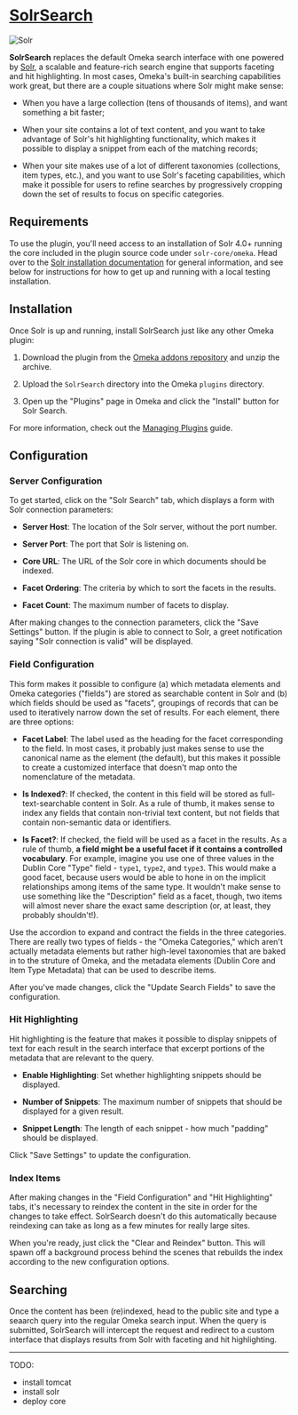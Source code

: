 # [SolrSearch][plugin]

![Solr](https://lucene.apache.org/images/solr.png)

**SolrSearch** replaces the default Omeka search interface with one powered by [Solr][solr], a scalable and feature-rich search engine that supports faceting and hit highlighting. In most cases, Omeka's built-in searching capabilities work great, but there are a couple situations where Solr might make sense:

  - When you have a large collection (tens of thousands of items), and want something a bit faster;

  - When your site contains a lot of text content, and you want to take advantage of Solr's hit highlighting functionality, which makes it possible to display a snippet from each of the matching records;

  - When your site makes use of a lot of different taxonomies (collections, item types, etc.), and you want to use Solr's faceting capabilities, which make it possible for users to refine searches by progressively cropping down the set of results to focus on specific categories.

## Requirements

To use the plugin, you'll need access to an installation of Solr 4.0+ running the core included in the plugin source code under `solr-core/omeka`. Head over to the [Solr installation documentation][solr-install] for general information, and see below for instructions for how to get up and running with a local testing installation.

## Installation

Once Solr is up and running, install SolrSearch just like any other Omeka plugin:

  1. Download the plugin from the [Omeka addons repository][plugin] and unzip the archive.

  2. Upload the `SolrSearch` directory into the Omeka `plugins` directory.

  3. Open up the "Plugins" page in Omeka and click the "Install" button for Solr Search.

For more information, check out the [Managing Plugins][managing-plugins] guide.

## Configuration

### Server Configuration

To get started, click on the "Solr Search" tab, which displays a form with Solr connection parameters:

  - **Server Host**: The location of the Solr server, without the port number.

  - **Server Port**: The port that Solr is listening on.

  - **Core URL**: The URL of the Solr core in which documents should be indexed.

  - **Facet Ordering**: The criteria by which to sort the facets in the results.

  - **Facet Count**: The maximum number of facets to display.

After making changes to the connection parameters, click the "Save Settings" button. If the plugin is able to connect to Solr, a greet notification saying "Solr connection is valid" will be displayed.

### Field Configuration

This form makes it possible to configure (a) which metadata elements and Omeka categories ("fields") are stored as searchable content in Solr and (b) which fields should be used as "facets", groupings of records that can be used to iteratively narrow down the set of results. For each element, there are three options:

  - **Facet Label**: The label used as the heading for the facet corresponding to the field. In most cases, it probably just makes sense to use the canonical name as the element (the default), but this makes it possible to create a customized interface that doesn't map onto the nomenclature of the metadata.

  - **Is Indexed?**: If checked, the content in this field will be stored as full-text-searchable content in Solr. As a rule of thumb, it makes sense to index any fields that contain non-trivial text content, but not fields that contain non-semantic data or identifiers.

  - **Is Facet?**: If checked, the field will be used as a facet in the results. As a rule of thumb, **a field might be a useful facet if it contains a controlled vocabulary**. For example, imagine you use one of three values in the Dublin Core "Type" field - `type1`, `type2`, and `type3`. This would make a good facet, because users would be able to hone in on the implicit relationships among items of the same type. It wouldn't make sense to use something like the "Description" field as a facet, though, two items will almost never share the exact same description (or, at least, they probably shouldn't!).

Use the accordion to expand and contract the fields in the three categories. There are really two types of fields - the "Omeka Categories," which aren't actually metadata elements but rather high-level taxonomies that are baked in to the struture of Omeka, and the metadata elements (Dublin Core and Item Type Metadata) that can be used to describe items.

After you've made changes, click the "Update Search Fields" to save the configuration.

### Hit Highlighting

Hit highlighting is the feature that makes it possible to display snippets of text for each result in the search interface that excerpt portions of the metadata that are relevant to the query.

  - **Enable Highlighting**: Set whether highlighting snippets should be displayed.

  - **Number of Snippets**: The maximum number of snippets that should be displayed for a given result.

  - **Snippet Length**: The length of each snippet - how much "padding" should be displayed.

Click "Save Settings" to update the configuration.

### Index Items

After making changes in the "Field Configuration" and "Hit Highlighting" tabs, it's necessary to reindex the content in the site in order for the changes to take effect. SolrSearch doesn't do this automatically because reindexing can take as long as a few minutes for really large sites.

When you're ready, just click the "Clear and Reindex" button. This will spawn off a background process behind the scenes that rebuilds the index according to the new configuration options.

## Searching

Once the content has been (re)indexed, head to the public site and type a seaarch query into the regular Omeka search input. When the query is submitted, SolrSearch will intercept the request and redirect to a custom interface that displays results from Solr with faceting and hit highlighting.

---

TODO:
  - install tomcat
  - install solr
  - deploy core

[plugin]: http://omeka.org/add-ons/plugins/SolrSearch/
[solr]: http://lucene.apache.org/solr
[solr-install]: https://wiki.apache.org/solr/SolrInstall 
[managing-plugins]: https://omeka.org/codex/Managing_Plugins
[homebrew]: http://mxcl.github.com/homebrew/
[node]: http://nodejs.org/
[gems]: http://rubygems.org/
[bundler]: http://gembundler.com/
[rvm]: http://beginrescueend.com/
[multicore]: http://wiki.apache.org/solr/CoreAdmin
[rvm]: https://rvm.io/
